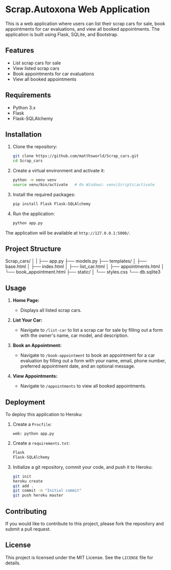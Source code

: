 # Scrap.Autoxona Web Application

This is a web application where users can list their scrap cars for sale, book appointments for car evaluations, and view all booked appointments. The application is built using Flask, SQLite, and Bootstrap.

## Features

- List scrap cars for sale
- View listed scrap cars
- Book appointments for car evaluations
- View all booked appointments

## Requirements

- Python 3.x
- Flask
- Flask-SQLAlchemy

## Installation

1. Clone the repository:
    ```sh
    git clone https://github.com/matthsworld/Scrap_cars.git
    cd Scrap_cars
    ```

2. Create a virtual environment and activate it:
    ```sh
    python -m venv venv
    source venv/bin/activate   # On Windows: venv\Scripts\activate
    ```

3. Install the required packages:
    ```sh
    pip install Flask Flask-SQLAlchemy
    ```

4. Run the application:
    ```sh
    python app.py
    ```

The application will be available at `http://127.0.0.1:5000/`.

## Project Structure

Scrap_cars/
│
|
├── app.py
├── models.py
├── templates/
│ ├── base.html
│ ├── index.html
│ ├── list_car.html
│ ├── appointments.html
│ └── book_appointment.html
├── static/
│ └── styles.css
└── db.sqlite3


## Usage

1. **Home Page:**
    - Displays all listed scrap cars.
    
2. **List Your Car:**
    - Navigate to `/list-car` to list a scrap car for sale by filling out a form with the owner's name, car model, and description.
    
3. **Book an Appointment:**
    - Navigate to `/book-appointment` to book an appointment for a car evaluation by filling out a form with your name, email, phone number, preferred appointment date, and an optional message.
    
4. **View Appointments:**
    - Navigate to `/appointments` to view all booked appointments.

## Deployment

To deploy this application to Heroku:

1. Create a `Procfile`:
    ```
    web: python app.py
    ```

2. Create a `requirements.txt`:
    ```sh
    Flask
    Flask-SQLAlchemy
    ```

3. Initialize a git repository, commit your code, and push it to Heroku:
    ```sh
    git init
    heroku create
    git add .
    git commit -m "Initial commit"
    git push heroku master
    ```

## Contributing

If you would like to contribute to this project, please fork the repository and submit a pull request.

## License

This project is licensed under the MIT License. See the `LICENSE` file for details.

